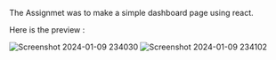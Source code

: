 The Assignmet was to make a simple dashboard page using react.

Here is the preview : 

![Screenshot 2024-01-09 234030](https://github.com/raghav1030/Assignment_Dashboard/assets/94848646/ff9061a5-ab5f-4954-9a3a-a96601c885e7)
![Screenshot 2024-01-09 234102](https://github.com/raghav1030/Assignment_Dashboard/assets/94848646/8b458a40-48b2-44e3-8694-4f42c53ab3d1)
